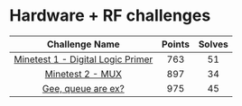 # Hardware + RF challenges

|                   Challenge Name                     | Points | Solves |
|:----------------------------------------------------:|:------:|:------:
| [Minetest 1 - Digital Logic Primer](Minetest/)       | 763    | 51     |
| [Minetest 2 - MUX](Minetest/)                        | 897    | 34     |
| [Gee, queue are ex?](Gee%2C%20queue%20are%20ex/)     | 975    | 45     |
